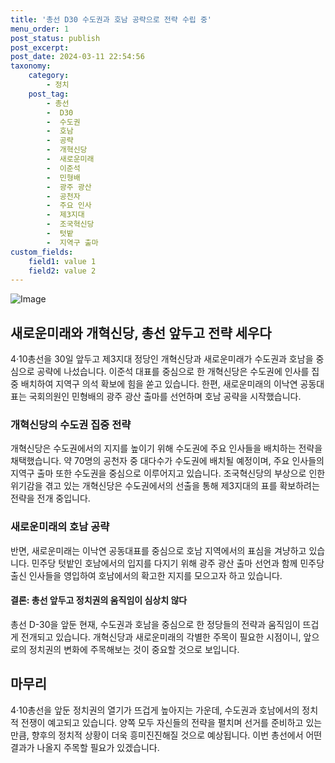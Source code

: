 ```yaml
---
title: '총선 D30 수도권과 호남 공략으로 전략 수립 중'
menu_order: 1
post_status: publish
post_excerpt: 
post_date: 2024-03-11 22:54:56
taxonomy:
    category:
        - 정치
    post_tag:
        - 총선
        -  D30
        -  수도권
        -  호남
        -  공략
        -  개혁신당
        -  새로운미래
        -  이준석
        -  민형배
        -  광주 광산
        -  공천자
        -  주요 인사
        -  제3지대
        -  조국혁신당
        -  텃밭
        -  지역구 출마
custom_fields:
    field1: value 1
    field2: value 2
---
```


![Image](https://imgnews.pstatic.net/image/020/2024/03/11/0003552377_001_20240311030130225.jpg?type=w647)

## 새로운미래와 개혁신당, 총선 앞두고 전략 세우다
4·10총선을 30일 앞두고 제3지대 정당인 개혁신당과 새로운미래가 수도권과 호남을 중심으로 공략에 나섰습니다. 이준석 대표를 중심으로 한 개혁신당은 수도권에 인사를 집중 배치하여 지역구 의석 확보에 힘을 쏟고 있습니다. 한편, 새로운미래의 이낙연 공동대표는 국회의원인 민형배의 광주 광산 출마를 선언하며 호남 공략을 시작했습니다.
### 개혁신당의 수도권 집중 전략
개혁신당은 수도권에서의 지지를 높이기 위해 수도권에 주요 인사들을 배치하는 전략을 채택했습니다. 약 70명의 공천자 중 대다수가 수도권에 배치될 예정이며, 주요 인사들의 지역구 출마 또한 수도권을 중심으로 이루어지고 있습니다. 조국혁신당의 부상으로 인한 위기감을 겪고 있는 개혁신당은 수도권에서의 선출을 통해 제3지대의 표를 확보하려는 전략을 전개 중입니다.
### 새로운미래의 호남 공략
반면, 새로운미래는 이낙연 공동대표를 중심으로 호남 지역에서의 표심을 겨냥하고 있습니다. 민주당 텃밭인 호남에서의 입지를 다지기 위해 광주 광산 출마 선언과 함께 민주당 출신 인사들을 영입하여 호남에서의 확고한 지지를 모으고자 하고 있습니다.
#### 결론: 총선 앞두고 정치권의 움직임이 심상치 않다
총선 D-30을 앞둔 현재, 수도권과 호남을 중심으로 한 정당들의 전략과 움직임이 뜨겁게 전개되고 있습니다. 개혁신당과 새로운미래의 각별한 주목이 필요한 시점이니, 앞으로의 정치권의 변화에 주목해보는 것이 중요할 것으로 보입니다.
## 마무리
4·10총선을 앞둔 정치권의 열기가 뜨겁게 높아지는 가운데, 수도권과 호남에서의 정치적 전쟁이 예고되고 있습니다. 양쪽 모두 자신들의 전략을 펼치며 선거를 준비하고 있는 만큼, 향후의 정치적 상황이 더욱 흥미진진해질 것으로 예상됩니다. 이번 총선에서 어떤 결과가 나올지 주목할 필요가 있겠습니다.
